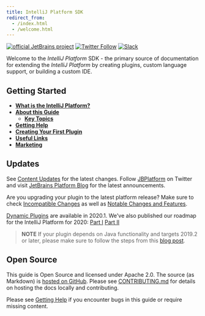 ```yaml
---
title: IntelliJ Platform SDK
redirect_from:
  - /index.html
  - /welcome.html
---
```

<!-- Copyright 2000-2020 JetBrains s.r.o. and other contributors. Use of this source code is governed by the Apache 2.0 license that can be found in the LICENSE file. -->

[![official JetBrains project](https://jb.gg/badges/official-flat-square.svg)](https://confluence.jetbrains.com/display/ALL/JetBrains+on+GitHub)
[![Twitter Follow](https://img.shields.io/twitter/follow/JBPlatform?style=flat-square)](https://twitter.com/JBPlatform/)
[![Slack](https://img.shields.io/badge/Slack-%23intellij--platform-blue)](https://plugins.jetbrains.com/slack)

Welcome to the _IntelliJ Platform_ SDK - the primary source of documentation for extending the _IntelliJ Platform_ by creating plugins, custom language support, or building a custom IDE.

## Getting Started

* [**What is the IntelliJ Platform?**](intellij_platform.md)
* [**About this Guide**](about.md)
    * [**Key Topics**](key_topics.md)
* [**Getting Help**](getting_help.md)
* [**Creating Your First Plugin**](/basics/getting_started.md)
* [**Useful Links**](/appendix/resources/useful_links.md)
* [**Marketing**](/appendix/resources/marketing.md)

## Updates

See [Content Updates](content_updates.md) for the latest changes. Follow [JBPlatform](https://twitter.com/JBPlatform/) on Twitter and visit [JetBrains Platform Blog](https://blog.jetbrains.com/platform/) for the latest announcements.

Are you upgrading your plugin to the latest platform release? Make sure to check [Incompatible Changes](/reference_guide/api_changes_list.md) as well as [Notable Changes and Features](/reference_guide/api_notable/api_notable.md).

[Dynamic Plugins](/basics/plugin_structure/dynamic_plugins.md) are available in 2020.1. We've also published our roadmap for the IntelliJ Platform for 2020: [Part I](https://blog.jetbrains.com/idea/2019/12/intellij-platform-roadmap-for-2020/) [Part II](https://blog.jetbrains.com/idea/2020/01/intellij-based-ide-features-roadmap-for-2020/)

> **NOTE** If your plugin depends on Java functionality and targets 2019.2 or later, please make sure to follow the steps from this [blog post](https://blog.jetbrains.com/platform/2019/06/java-functionality-extracted-as-a-plugin/).

## Open Source

This guide is Open Source and licensed under Apache 2.0. The source (as Markdown) is [hosted on GitHub](https://github.com/JetBrains/intellij-sdk-docs).
Please see [CONTRIBUTING.md](/CONTRIBUTING.md) for details on hosting the docs locally and contributing.

Please see [Getting Help](getting_help.md) if you encounter bugs in this guide or require missing content.

